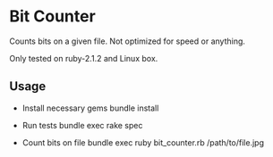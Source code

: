 # Bit Counter

  Counts bits on a given file.
  Not optimized for speed or anything.

  Only tested on ruby-2.1.2 and Linux box.

## Usage

  * Install necessary gems
    bundle install

  * Run tests
    bundle exec rake spec 

  * Count bits on file
    bundle exec ruby bit_counter.rb /path/to/file.jpg
